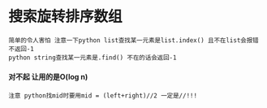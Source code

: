 # 搜索旋转排序数组
    简单的令人害怕 注意一下python list查找某一元素是list.index() 且不在list会报错 不返回-1
    python string查找某一元素是.find() 不在的话会返回-1
#### 对不起 让用的是O(log n)
    注意 python找mid时要用mid = (left+right)//2 一定是//!!!
